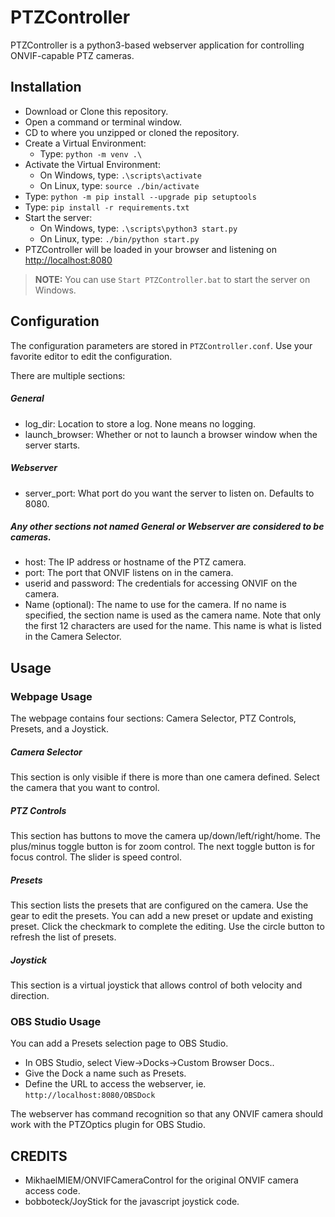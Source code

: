 # PTZController

PTZController is a python3-based webserver application for controlling ONVIF-capable PTZ cameras.

## Installation
* Download or Clone this repository.
* Open a command or terminal window.
* CD to where you unzipped or cloned the repository.
* Create a Virtual Environment:
    * Type: `python -m venv .\`
* Activate the Virtual Environment:
    * On Windows, type: `.\scripts\activate`
    * On Linux, type: `source ./bin/activate`
* Type: `python -m pip install --upgrade pip setuptools`
* Type: `pip install -r requirements.txt`
* Start the server: 
    * On Windows, type: `.\scripts\python3 start.py`
    * On Linux, type: `./bin/python start.py`
* PTZController will be loaded in your browser and listening on <http://localhost:8080>
> **NOTE:** You can use `Start PTZController.bat` to start the server on Windows.

## Configuration
The configuration parameters are stored in `PTZController.conf`.
Use your favorite editor to edit the configuration.

There are multiple sections:
##### General
* log_dir: Location to store a log. None means no logging.
* launch_browser: Whether or not to launch a browser window when the server starts.

##### Webserver
* server_port: What port do you want the server to listen on. Defaults to 8080.

##### Any other sections not named General or Webserver are considered to be cameras.
* host: The IP address or hostname of the PTZ camera.
* port: The port that ONVIF listens on in the camera.
* userid and password: The credentials for accessing ONVIF on the camera.
* Name (optional): The name to use for the camera. If no name is specified, the section name is used as the camera name. Note that only the first 12 characters are used for the name. This name is what is listed in the Camera Selector.

## Usage
### Webpage Usage
The webpage contains four sections: Camera Selector, PTZ Controls, Presets, and a Joystick.

##### Camera Selector
This section is only visible if there is more than one camera defined. Select the camera that you want to control.

##### PTZ Controls
This section has buttons to move the camera up/down/left/right/home.
The plus/minus toggle button is for zoom control.
The next toggle button is for focus control. 
The slider is speed control.

##### Presets
This section lists the presets that are configured on the camera.
Use the gear to edit the presets. You can add a new preset or update and existing preset. Click the checkmark to complete the editing. 
Use the circle button to refresh the list of presets.

##### Joystick
This section is a virtual joystick that allows control of both velocity and direction.

### OBS Studio Usage
You can add a Presets selection page to OBS Studio.

* In OBS Studio, select View->Docks->Custom Browser Docs..
* Give the Dock a name such as Presets.
* Define the URL to access the webserver, ie. `http://localhost:8080/OBSDock`

The webserver has command recognition so that any ONVIF camera should work with the PTZOptics plugin for OBS Studio.

## CREDITS
* MikhaelMIEM/ONVIFCameraControl for the original ONVIF camera access code.
* bobboteck/JoyStick for the javascript joystick code. 